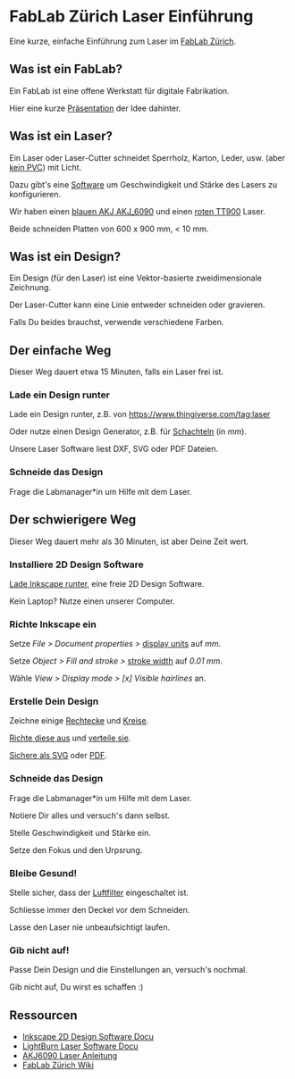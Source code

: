 # FabLab Zürich Laser Einführung
Eine kurze, einfache Einführung zum Laser im [FabLab Zürich](https://zurich.fablab.ch/).

## Was ist ein FabLab?
Ein FabLab ist eine offene Werkstatt für digitale Fabrikation.

Hier eine kurze [Präsentation](http://www.tamberg.org/fablabzurich/2017/WasIstEinFabLab.pdf) der Idee dahinter.

## Was ist ein Laser?
Ein Laser oder Laser-Cutter schneidet Sperrholz, Karton, Leder, usw. (aber [kein PVC](https://lasergods.com/can-i-cut-vinyl-pvc-in-a-laser/)) mit Licht.

Dazu gibt's eine [Software](https://lightburnsoftware.com/) um Geschwindigkeit und Stärke des Lasers zu konfigurieren.

Wir haben einen [blauen AKJ AKJ_6090](http://wiki.zurich.fablab.ch/AKJ_6090) und einen [roten TT900](http://wiki.zurich.fablab.ch/TT900) Laser.

Beide schneiden Platten von 600 x 900 mm, < 10 mm.

## Was ist ein Design?
Ein Design (für den Laser) ist eine Vektor-basierte zweidimensionale Zeichnung.

Der Laser-Cutter kann eine Linie entweder schneiden oder gravieren.

Falls Du beides brauchst, verwende verschiedene Farben.

## Der einfache Weg
Dieser Weg dauert etwa 15 Minuten, falls ein Laser frei ist.

### Lade ein Design runter
Lade ein Design runter, z.B. von https://www.thingiverse.com/tag:laser

Oder nutze einen Design Generator, z.B. für [Schachteln](https://ddg.co/?q=box+generator) (in _mm_).

Unsere Laser Software liest DXF, SVG oder PDF Dateien.

### Schneide das Design
Frage die Labmanager*in um Hilfe mit dem Laser.

## Der schwierigere Weg
Dieser Weg dauert mehr als 30 Minuten, ist aber Deine Zeit wert.

### Installiere 2D Design Software
[Lade Inkscape runter](https://inkscape.org/), eine freie 2D Design Software.

Kein Laptop? Nutze einen unserer Computer.

### Richte Inkscape ein
Setze _File > Document properties >_ [display units](https://inkscape-manuals.readthedocs.io/en/latest/managing-workspace.html?#document-properties-dialog) auf _mm_.

Setze _Object > Fill and stroke >_ [stroke width](https://inkscape-manuals.readthedocs.io/en/latest/fill-and-stroke-dialog.html) auf _0.01 mm_.

Wähle _View > Display mode > [x] Visible hairlines_ an.

### Erstelle Dein Design
Zeichne einige [Rechtecke](https://inkscape-manuals.readthedocs.io/en/latest/squares-and-rectangles.html) und [Kreise](https://inkscape-manuals.readthedocs.io/en/latest/circles-ellipses-and-arcs.html).

[Richte diese aus](https://inkscape-manuals.readthedocs.io/en/latest/align-and-distribute.html) und [verteile sie](https://inkscape-manuals.readthedocs.io/en/latest/align-and-distribute.html).

[Sichere als SVG](https://inkscape-manuals.readthedocs.io/en/latest/saving.html) oder [PDF](https://inkscape-manuals.readthedocs.io/en/latest/export-pdf.html).

### Schneide das Design
Frage die Labmanager*in um Hilfe mit dem Laser.

Notiere Dir alles und versuch's dann selbst.

Stelle Geschwindigkeit und Stärke ein.

Setze den Fokus und den Urpsrung.

### Bleibe Gesund!
Stelle sicher, dass der [Luftfilter](http://wiki.zurich.fablab.ch/BOFA_AD2000_iQ) eingeschaltet ist.

Schliesse immer den Deckel vor dem Schneiden.

Lasse den Laser nie unbeaufsichtigt laufen.

### Gib nicht auf!
Passe Dein Design und die Einstellungen an, versuch's nochmal.

Gib nicht auf, Du wirst es schaffen :)

## Ressourcen
* [Inkscape 2D Design Software Docu](https://inkscape-manuals.readthedocs.io/en/latest/)
* [LightBurn Laser Software Docu](https://github.com/LightBurnSoftware/Documentation/blob/master/README.md)
* [AKJ6090 Laser Anleitung](http://wiki.zurich.fablab.ch/images/9/97/Anleitung_AKJ6090.pdf)
* [FabLab Zürich Wiki](http://wiki.zurich.fablab.ch/)
